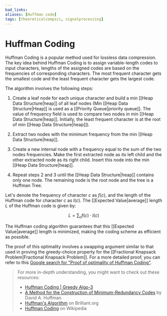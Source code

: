 ```yaml
---
bad_links: 
aliases: [Huffman code]
tags: [theoreticalcompsci, signalprocessing]
---
```

# Huffman Coding

Huffman Coding is a popular method used for lossless data compression. The key idea behind Huffman Coding is to assign variable-length codes to input characters, lengths of the assigned codes are based on the frequencies of corresponding characters. The most frequent character gets the smallest code and the least frequent character gets the largest code.

The algorithm involves the following steps:

1. Create a leaf node for each unique character and build a min [[Heap Data Structure|heap]] of all leaf nodes (Min [[Heap Data Structure|Heap]] is used as a [[Priority Queue|priority queue]]. The value of frequency field is used to compare two nodes in min [[Heap Data Structure|heap]]. Initially, the least frequent character is at the root of min [[Heap Data Structure|heap]]).

2. Extract two nodes with the minimum frequency from the min [[Heap Data Structure|heap]].

3. Create a new internal node with a frequency equal to the sum of the two nodes frequencies. Make the first extracted node as its left child and the other extracted node as its right child. Insert this node into the min [[Heap Data Structure|heap]].

4. Repeat steps 2 and 3 until the [[Heap Data Structure|heap]] contains only one node. The remaining node is the root node and the tree is a Huffman Tree.

Let's denote the frequency of character $c$ as $f(c)$, and the length of the Huffman code for character $c$ as $l(c)$. The [[Expected Value|average]] length $L$ of the Huffman code is given by:

$$
L = \sum_{c} f(c) \cdot l(c)
$$

The Huffman coding algorithm guarantees that this [[Expected Value|average]] length is minimized, making the coding scheme as efficient as possible.

The proof of this optimality involves a swapping argument similar to that used in proving the greedy-choice property for the [[Fractional Knapsack Problem|Fractional Knapsack Problem]]. For a more detailed proof, you can refer to this [Google search for "Proof of optimality of Huffman Coding"](https://www.google.com/search?q=Proof+of+optimality+of+Huffman+Coding).

> For more in-depth understanding, you might want to check out these resources:
> - [Huffman Coding | Greedy Algo-3](https://www.google.com/search?q=Huffman+Coding+site:geeksforgeeks.org)
> - [A Method for the Construction of Minimum-Redundancy Codes](https://www.google.com/search?q=A+Method+for+the+Construction+of+Minimum-Redundancy+Codes) by David A. Huffman
> - [Huffman's Algorithm](https://www.google.com/search?q=Huffman%27s+Algorithm+site:brilliant.org) on Brilliant.org
> - [Huffman Coding](https://www.google.com/search?q=Huffman+Coding+site:wikipedia.org) on Wikipedia
